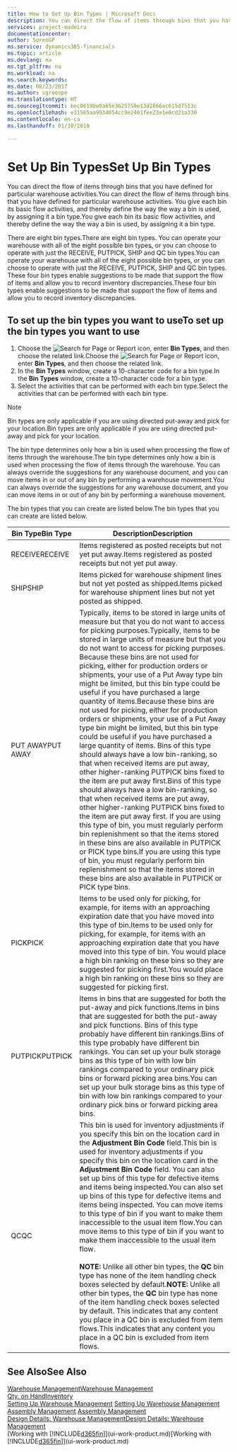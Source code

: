 ```yaml
---
title: How to Set Up Bin Types | Microsoft Docs
description: You can direct the flow of items through bins that you have defined for particular warehouse activities. You give each bin its basic flow activities, and thereby define the way the way a bin is used, by assigning it a bin type.
services: project-madeira
documentationcenter: 
author: SorenGP
ms.service: dynamics365-financials
ms.topic: article
ms.devlang: na
ms.tgt_pltfrm: na
ms.workload: na
ms.search.keywords: 
ms.date: 08/23/2017
ms.author: sgroespe
ms.translationtype: HT
ms.sourcegitcommit: bec0619be0a65e3625759e13d2866ac615d7513c
ms.openlocfilehash: e31565aa9934054cc9e2461fee23e1e0cd21a330
ms.contentlocale: en-ca
ms.lasthandoff: 01/30/2018

---
```

# <a name="set-up-bin-types"></a><span data-ttu-id="8e3bb-104">Set Up Bin Types</span><span class="sxs-lookup"><span data-stu-id="8e3bb-104">Set Up Bin Types</span></span>
<span data-ttu-id="8e3bb-105">You can direct the flow of items through bins that you have defined for particular warehouse activities.</span><span class="sxs-lookup"><span data-stu-id="8e3bb-105">You can direct the flow of items through bins that you have defined for particular warehouse activities.</span></span> <span data-ttu-id="8e3bb-106">You give each bin its basic flow activities, and thereby define the way the way a bin is used, by assigning it a bin type.</span><span class="sxs-lookup"><span data-stu-id="8e3bb-106">You give each bin its basic flow activities, and thereby define the way the way a bin is used, by assigning it a bin type.</span></span>  

<span data-ttu-id="8e3bb-107">There are eight bin types.</span><span class="sxs-lookup"><span data-stu-id="8e3bb-107">There are eight bin types.</span></span> <span data-ttu-id="8e3bb-108">You can operate your warehouse with all of the eight possible bin types, or you can choose to operate with just the RECEIVE, PUTPICK, SHIP and QC bin types.</span><span class="sxs-lookup"><span data-stu-id="8e3bb-108">You can operate your warehouse with all of the eight possible bin types, or you can choose to operate with just the RECEIVE, PUTPICK, SHIP and QC bin types.</span></span> <span data-ttu-id="8e3bb-109">These four bin types enable suggestions to be made that support the flow of items and allow you to record inventory discrepancies.</span><span class="sxs-lookup"><span data-stu-id="8e3bb-109">These four bin types enable suggestions to be made that support the flow of items and allow you to record inventory discrepancies.</span></span>  

## <a name="to-set-up-the-bin-types-you-want-to-use"></a><span data-ttu-id="8e3bb-110">To set up the bin types you want to use</span><span class="sxs-lookup"><span data-stu-id="8e3bb-110">To set up the bin types you want to use</span></span>  
1.  <span data-ttu-id="8e3bb-111">Choose the ![Search for Page or Report](media/ui-search/search_small.png "Search for Page or Report icon") icon, enter **Bin Types**, and then choose the related link.</span><span class="sxs-lookup"><span data-stu-id="8e3bb-111">Choose the ![Search for Page or Report](media/ui-search/search_small.png "Search for Page or Report icon") icon, enter **Bin Types**, and then choose the related link.</span></span>  
2.  <span data-ttu-id="8e3bb-112">In the **Bin Types** window, create a 10-character code for a bin type.</span><span class="sxs-lookup"><span data-stu-id="8e3bb-112">In the **Bin Types** window, create a 10-character code for a bin type.</span></span>  
3.  <span data-ttu-id="8e3bb-113">Select the activities that can be performed with each bin type.</span><span class="sxs-lookup"><span data-stu-id="8e3bb-113">Select the activities that can be performed with each bin type.</span></span>  

> [!NOTE]  
>  <span data-ttu-id="8e3bb-114">Bin types are only applicable if you are using directed put-away and pick for your location.</span><span class="sxs-lookup"><span data-stu-id="8e3bb-114">Bin types are only applicable if you are using directed put-away and pick for your location.</span></span>  

<span data-ttu-id="8e3bb-115">The bin type determines only how a bin is used when processing the flow of items through the warehouse.</span><span class="sxs-lookup"><span data-stu-id="8e3bb-115">The bin type determines only how a bin is used when processing the flow of items through the warehouse.</span></span> <span data-ttu-id="8e3bb-116">You can always override the suggestions for any warehouse document, and you can move items in or out of any bin by performing a warehouse movement.</span><span class="sxs-lookup"><span data-stu-id="8e3bb-116">You can always override the suggestions for any warehouse document, and you can move items in or out of any bin by performing a warehouse movement.</span></span>  

<span data-ttu-id="8e3bb-117">The bin types that you can create are listed below.</span><span class="sxs-lookup"><span data-stu-id="8e3bb-117">The bin types that you can create are listed below.</span></span>  

|<span data-ttu-id="8e3bb-118">Bin Type</span><span class="sxs-lookup"><span data-stu-id="8e3bb-118">Bin Type</span></span>|<span data-ttu-id="8e3bb-119">Description</span><span class="sxs-lookup"><span data-stu-id="8e3bb-119">Description</span></span>|  
|------------------|---------------------------------------|  
|<span data-ttu-id="8e3bb-120">RECEIVE</span><span class="sxs-lookup"><span data-stu-id="8e3bb-120">RECEIVE</span></span>|<span data-ttu-id="8e3bb-121">Items registered as posted receipts but not yet put away.</span><span class="sxs-lookup"><span data-stu-id="8e3bb-121">Items registered as posted receipts but not yet put away.</span></span>|  
|<span data-ttu-id="8e3bb-122">SHIP</span><span class="sxs-lookup"><span data-stu-id="8e3bb-122">SHIP</span></span>|<span data-ttu-id="8e3bb-123">Items picked for warehouse shipment lines but not yet posted as shipped.</span><span class="sxs-lookup"><span data-stu-id="8e3bb-123">Items picked for warehouse shipment lines but not yet posted as shipped.</span></span>|  
|<span data-ttu-id="8e3bb-124">PUT AWAY</span><span class="sxs-lookup"><span data-stu-id="8e3bb-124">PUT AWAY</span></span>|<span data-ttu-id="8e3bb-125">Typically, items to be stored in large units of measure but that you do not want to access for picking purposes.</span><span class="sxs-lookup"><span data-stu-id="8e3bb-125">Typically, items to be stored in large units of measure but that you do not want to access for picking purposes.</span></span> <span data-ttu-id="8e3bb-126">Because these bins are not used for picking, either for production orders or shipments, your use of a Put Away type bin might be limited, but this bin type could be useful if you have purchased a large quantity of items.</span><span class="sxs-lookup"><span data-stu-id="8e3bb-126">Because these bins are not used for picking, either for production orders or shipments, your use of a Put Away type bin might be limited, but this bin type could be useful if you have purchased a large quantity of items.</span></span> <span data-ttu-id="8e3bb-127">Bins of this type should always have a low bin-ranking, so that when received items are put away, other higher-ranking PUTPICK bins fixed to the item are put away first.</span><span class="sxs-lookup"><span data-stu-id="8e3bb-127">Bins of this type should always have a low bin-ranking, so that when received items are put away, other higher-ranking PUTPICK bins fixed to the item are put away first.</span></span> <span data-ttu-id="8e3bb-128">If you are using this type of bin, you must regularly perform bin replenishment so that the items stored in these bins are also available in PUTPICK or PICK type bins.</span><span class="sxs-lookup"><span data-stu-id="8e3bb-128">If you are using this type of bin, you must regularly perform bin replenishment so that the items stored in these bins are also available in PUTPICK or PICK type bins.</span></span>|  
|<span data-ttu-id="8e3bb-129">PICK</span><span class="sxs-lookup"><span data-stu-id="8e3bb-129">PICK</span></span>|<span data-ttu-id="8e3bb-130">Items to be used only for picking, for example, for items with an approaching expiration date that you have moved into this type of bin.</span><span class="sxs-lookup"><span data-stu-id="8e3bb-130">Items to be used only for picking, for example, for items with an approaching expiration date that you have moved into this type of bin.</span></span> <span data-ttu-id="8e3bb-131">You would place a high bin ranking on these bins so they are suggested for picking first.</span><span class="sxs-lookup"><span data-stu-id="8e3bb-131">You would place a high bin ranking on these bins so they are suggested for picking first.</span></span>|  
|<span data-ttu-id="8e3bb-132">PUTPICK</span><span class="sxs-lookup"><span data-stu-id="8e3bb-132">PUTPICK</span></span>|<span data-ttu-id="8e3bb-133">Items in bins that are suggested for both the put-away and pick functions.</span><span class="sxs-lookup"><span data-stu-id="8e3bb-133">Items in bins that are suggested for both the put-away and pick functions.</span></span> <span data-ttu-id="8e3bb-134">Bins of this type probably have different bin rankings.</span><span class="sxs-lookup"><span data-stu-id="8e3bb-134">Bins of this type probably have different bin rankings.</span></span> <span data-ttu-id="8e3bb-135">You can set up your bulk storage bins as this type of bin with low bin rankings compared to your ordinary pick bins or forward picking area bins.</span><span class="sxs-lookup"><span data-stu-id="8e3bb-135">You can set up your bulk storage bins as this type of bin with low bin rankings compared to your ordinary pick bins or forward picking area bins.</span></span>|  
|<span data-ttu-id="8e3bb-136">QC</span><span class="sxs-lookup"><span data-stu-id="8e3bb-136">QC</span></span>|<span data-ttu-id="8e3bb-137">This bin is used for inventory adjustments if you specify this bin on the location card in the **Adjustment Bin Code** field.</span><span class="sxs-lookup"><span data-stu-id="8e3bb-137">This bin is used for inventory adjustments if you specify this bin on the location card in the **Adjustment Bin Code** field.</span></span> <span data-ttu-id="8e3bb-138">You can also set up bins of this type for defective items and items being inspected.</span><span class="sxs-lookup"><span data-stu-id="8e3bb-138">You can also set up bins of this type for defective items and items being inspected.</span></span> <span data-ttu-id="8e3bb-139">You can move items to this type of bin if you want to make them inaccessible to the usual item flow.</span><span class="sxs-lookup"><span data-stu-id="8e3bb-139">You can move items to this type of bin if you want to make them inaccessible to the usual item flow.</span></span><br /><br /> <span data-ttu-id="8e3bb-140">**NOTE:** Unlike all other bin types, the **QC** bin type has none of the item handling check boxes selected by default.</span><span class="sxs-lookup"><span data-stu-id="8e3bb-140">**NOTE:** Unlike all other bin types, the **QC** bin type has none of the item handling check boxes selected by default.</span></span> <span data-ttu-id="8e3bb-141">This indicates that any content you place in a QC bin is excluded from item flows.</span><span class="sxs-lookup"><span data-stu-id="8e3bb-141">This indicates that any content you place in a QC bin is excluded from item flows.</span></span>|  

## <a name="see-also"></a><span data-ttu-id="8e3bb-142">See Also</span><span class="sxs-lookup"><span data-stu-id="8e3bb-142">See Also</span></span>
[<span data-ttu-id="8e3bb-143">Warehouse Management</span><span class="sxs-lookup"><span data-stu-id="8e3bb-143">Warehouse Management</span></span>](warehouse-manage-warehouse.md)  
[<span data-ttu-id="8e3bb-144">Qty. on Hand</span><span class="sxs-lookup"><span data-stu-id="8e3bb-144">Inventory</span></span>](inventory-manage-inventory.md)  
<span data-ttu-id="8e3bb-145">[Setting Up Warehouse Management](warehouse-setup-warehouse.md)   </span><span class="sxs-lookup"><span data-stu-id="8e3bb-145">[Setting Up Warehouse Management](warehouse-setup-warehouse.md)   </span></span>  
<span data-ttu-id="8e3bb-146">[Assembly Management](assembly-assemble-items.md)  </span><span class="sxs-lookup"><span data-stu-id="8e3bb-146">[Assembly Management](assembly-assemble-items.md)  </span></span>  
[<span data-ttu-id="8e3bb-147">Design Details: Warehouse Management</span><span class="sxs-lookup"><span data-stu-id="8e3bb-147">Design Details: Warehouse Management</span></span>](design-details-warehouse-management.md)  
<span data-ttu-id="8e3bb-148">[Working with [!INCLUDE[d365fin](includes/d365fin_md.md)]](ui-work-product.md)</span><span class="sxs-lookup"><span data-stu-id="8e3bb-148">[Working with [!INCLUDE[d365fin](includes/d365fin_md.md)]](ui-work-product.md)</span></span>

